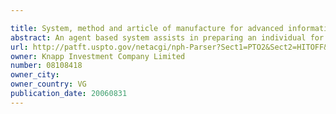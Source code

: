 ```yaml
---

title: System, method and article of manufacture for advanced information gathering for targetted activities
abstract: An agent based system assists in preparing an individual for an upcoming meeting by helping him/her retrieve relevant information about the meeting from various sources based on preexisting information in the system. The system obtains input text in character form indicative of the target meeting from a calendar program that includes the time of the meeting. As the time of the meeting approaches, the calendar program is queried to obtain the text of the target event and that information is utilized as input to the agent system. Then, the agent system parses the input meeting text to extract its various components such as title, body, participants, location, time etc. The system also performs pattern matching to identify particular meeting fields in a meeting text.
url: http://patft.uspto.gov/netacgi/nph-Parser?Sect1=PTO2&Sect2=HITOFF&p=1&u=%2Fnetahtml%2FPTO%2Fsearch-adv.htm&r=1&f=G&l=50&d=PALL&S1=08108418&OS=08108418&RS=08108418
owner: Knapp Investment Company Limited
number: 08108418
owner_city: 
owner_country: VG
publication_date: 20060831
---
```

